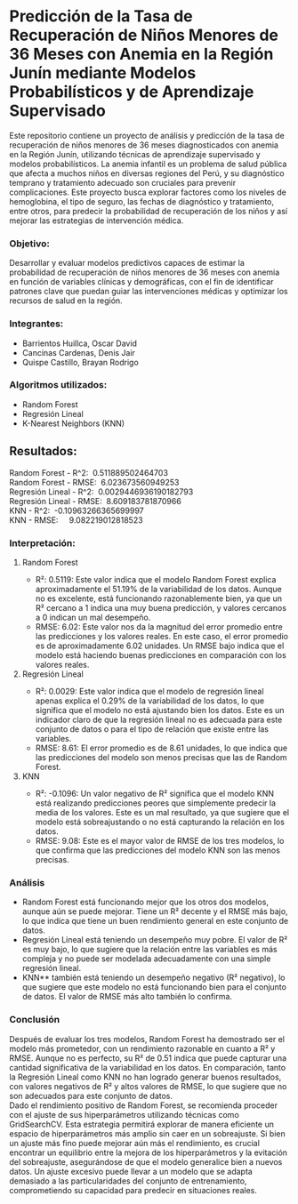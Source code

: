 <h1>Predicción de la Tasa de Recuperación de Niños Menores de 36 Meses con Anemia en la Región Junín mediante Modelos Probabilísticos y de Aprendizaje Supervisado</h1>
<p>
Este repositorio contiene un proyecto de análisis y predicción de la tasa de recuperación de niños menores de 36 meses diagnosticados con anemia en la Región Junín, utilizando técnicas de aprendizaje supervisado y modelos probabilísticos. La anemia infantil es un problema de salud pública que afecta a muchos niños en diversas regiones del Perú, y su diagnóstico temprano y tratamiento adecuado son cruciales para prevenir complicaciones. Este proyecto busca explorar factores como los niveles de hemoglobina, el tipo de seguro, las fechas de diagnóstico y tratamiento, entre otros, para predecir la probabilidad de recuperación de los niños y así mejorar las estrategias de intervención médica.
</p>

<h3>Objetivo: </h3>
<p>
Desarrollar y evaluar modelos predictivos capaces de estimar la probabilidad de recuperación de niños menores de 36 meses con anemia en función de variables clínicas y demográficas, con el fin de identificar patrones clave que puedan guiar las intervenciones médicas y optimizar los recursos de salud en la región.
</p>
<h3>Integrantes: </h3>
<p>
   <ul>
      <li>Barrientos Huillca, Oscar David</li>
      <li>Cancinas Cardenas, Denis Jair</li>
      <li>Quispe Castillo, Brayan Rodrigo</li>
   </ul>
</p>
<h3>Algoritmos utilizados: </h3>
<p>
   <ul>
      <li>Random Forest</li>
      <li>Regresión Lineal</li>
      <li>K-Nearest Neighbors (KNN)</li>
   </ul>
</p>

<h2>Resultados:</h2>
<p>
Random Forest - R^2:         &nbsp;0.511889502464703 <br>
Random Forest - RMSE:        &nbsp;6.023673560949253 <br>
Regresión Lineal - R^2:      &nbsp;0.0029446936190182793 <br>
Regresión Lineal - RMSE:     &nbsp;8.609183781870966 <br>
KNN - R^2:                   &nbsp;-0.10963266365699997 <br>
KNN - RMSE:                  &nbsp;&nbsp;&nbsp;&nbsp;9.082219012818523 <br>
</p>
<h3>Interpretación: </h3>
<p>
   <ol>
      <li>Random Forest</li>
         <ul>
            <li>
               R²: 0.5119: Este valor indica que el modelo Random Forest explica aproximadamente el 51.19% de la variabilidad de los datos. Aunque no es excelente, está funcionando razonablemente bien, ya que un R² cercano a 1 indica una muy buena predicción, y valores cercanos a 0 indican un mal desempeño.
            </li>  
            <li>
               RMSE: 6.02: Este valor nos da la magnitud del error promedio entre las predicciones y los valores reales. En este caso, el error promedio es de aproximadamente 6.02 unidades. Un RMSE bajo indica que el modelo está haciendo buenas predicciones en comparación con los valores reales.
            </li>
         </ul>
      <li>Regresión Lineal</li>
         <ul>
            <li>
               R²: 0.0029: Este valor indica que el modelo de regresión lineal apenas explica el 0.29% de la variabilidad de los datos, lo que significa que el modelo no está ajustando bien los datos. Este es un indicador claro de que la regresión lineal no es adecuada para este conjunto de datos o para el tipo de relación que existe entre las variables.
            </li>
            <li>
               RMSE: 8.61: El error promedio es de 8.61 unidades, lo que indica que las predicciones del modelo son menos precisas que las de Random Forest.
            </li>
         </ul>
      <li>KNN</li>
         <ul>
            <li>
               R²: -0.1096: Un valor negativo de R² significa que el modelo KNN está realizando predicciones peores que simplemente predecir la media de los valores. Este es un mal resultado, ya que sugiere que el modelo está sobreajustando o no está capturando la relación en los datos.
            </li>
            <li>
               RMSE: 9.08: Este es el mayor valor de RMSE de los tres modelos, lo que confirma que las predicciones del modelo KNN son las menos precisas.
            </li>
         </ul>
   </ol>
</p>
<h3>Análisis</h3>
<p>
   <ul>
      <li>
         Random Forest está funcionando mejor que los otros dos modelos, aunque aún se puede mejorar. Tiene un R² decente y el RMSE más bajo, lo que indica que tiene un buen rendimiento general en este conjunto de datos.
      </li>
      <li>
         Regresión Lineal está teniendo un desempeño muy pobre. El valor de R² es muy bajo, lo que sugiere que la relación entre las variables es más compleja y no puede ser modelada adecuadamente con una simple regresión lineal.
      </li>
      <li>
         KNN** también está teniendo un desempeño negativo (R² negativo), lo que sugiere que este modelo no está funcionando bien para el conjunto de datos. El valor de RMSE más alto también lo confirma.
      </li>
   </ul>
</p>
<h3>Conclusión</h3>
<p>
   Después de evaluar los tres modelos, Random Forest ha demostrado ser el modelo más prometedor, con un rendimiento razonable en cuanto a R² y RMSE. Aunque no es perfecto, su R² de 0.51 indica que puede capturar una cantidad significativa de la variabilidad en los datos. En comparación, tanto la Regresión Lineal como KNN no han logrado generar buenos resultados, con valores negativos de R² y altos valores de RMSE, lo que sugiere que no son adecuados para este conjunto de datos.
<br>
Dado el rendimiento positivo de Random Forest, se recomienda proceder con el ajuste de sus hiperparámetros utilizando técnicas como GridSearchCV. Esta estrategia permitirá explorar de manera eficiente un espacio de hiperparámetros más amplio sin caer en un sobreajuste. Si bien un ajuste más fino puede mejorar aún más el rendimiento, es crucial encontrar un equilibrio entre la mejora de los hiperparámetros y la evitación del sobreajuste, asegurándose de que el modelo generalice bien a nuevos datos. Un ajuste excesivo puede llevar a un modelo que se adapta demasiado a las particularidades del conjunto de entrenamiento, comprometiendo su capacidad para predecir en situaciones reales.
</p>




